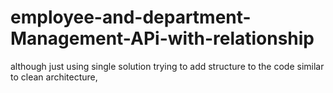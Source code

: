 # employee-and-department-Management-APi-with-relationship
although just using single solution trying to add  structure to the code similar to clean architecture,
